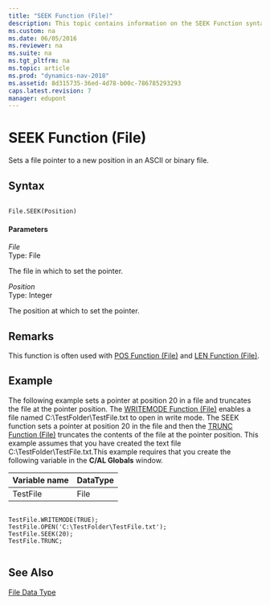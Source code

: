 ```yaml
---
title: "SEEK Function (File)"
description: This topic contains information on the SEEK Function syntax, remarks, and examples.
ms.custom: na
ms.date: 06/05/2016
ms.reviewer: na
ms.suite: na
ms.tgt_pltfrm: na
ms.topic: article
ms.prod: "dynamics-nav-2018"
ms.assetid: 8d315735-36ed-4d78-b00c-786785293293
caps.latest.revision: 7
manager: edupont
---
```

# SEEK Function (File)
Sets a file pointer to a new position in an ASCII or binary file.  
  
## Syntax  
  
```  
  
File.SEEK(Position)  
```  
  
#### Parameters  
 *File*  
 Type: File  
  
 The file in which to set the pointer.  
  
 *Position*  
 Type: Integer  
  
 The position at which to set the pointer.  
  
## Remarks  
 This function is often used with [POS Function \(File\)](POS-Function--File-.md) and [LEN Function \(File\)](LEN-Function--File-.md).  
  
## Example  
 The following example sets a pointer at position 20 in a file and truncates the file at the pointer position. The [WRITEMODE Function \(File\)](WRITEMODE-Function--File-.md) enables a file named C:\\TestFolder\\TestFile.txt to open in write mode. The SEEK function sets a pointer at position 20 in the file and then the [TRUNC Function \(File\)](TRUNC-Function--File-.md) truncates the contents of the file at the pointer position. This example assumes that you have created the text file C:\\TestFolder\\TestFile.txt.This example requires that you create the following variable in the **C/AL Globals** window.  
  
|Variable name|DataType|  
|-------------------|--------------|  
|TestFile|File|  
  
```  
  
TestFile.WRITEMODE(TRUE);  
TestFile.OPEN('C:\TestFolder\TestFile.txt');  
TestFile.SEEK(20);  
TestFile.TRUNC;  
  
```  
  
## See Also  
 [File Data Type](File-Data-Type.md)